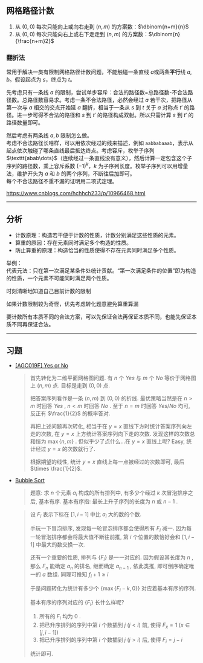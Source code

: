 ## 网格路径计数

1. 从 $(0, 0)$ 每次只能向上或向右走到 $(n, m)$ 的方案数：$\dbinom{n+m}{n}$
2. 从 $(0, 0)$ 每次只能向右上或右下走走到 $(n, m)$ 的方案数：$\dbinom{n}{\frac{n+m}2}$

### 翻折法

常用于解决一类有限制网格路径计数问题，不能触碰一条直线 $a$或两条**平行**线 $a, b$。假设起点为 $s$，终点为 $t$。

先考虑只有一条线 $a$ 的限制，尝试单步容斥：合法的路径数=总路径数-不合法路径数。总路径数容易求。考虑一条不合法路径，必然会经过 $a$ 若干次，把路径从第一次与 $a$ 相交的交点开始延 $a$ 翻折，相当于一条从 $s$ 到 $t$ 关于 $a$ 对称点 $t'$ 的路径。进一步可得不合法的路径和 $s$ 到 $t'$ 的路径构成双射。所以只需计算 $s$ 到 $t'$ 的路径数量即可。

然后考虑有两条线 $a, b$ 限制怎么做。  
考虑不合法路径长啥样，可以用依次经过的线来描述，例如 $\texttt{aabbabaaab}$，表示从起点依次触碰了哪条直线最后抵达终点。考虑容斥，枚举子序列 $\texttt{abab\dots}$（连续经过一条直线没有意义），然后计算一定包含这个子序列的路径数，乘上容斥系数 $(-1)^k$，$k$ 为子序列长度。枚举子序列可以用增量法，维护开头为 $a$ 和 $b$ 的两个序列，不断往后加即可。  
每个不合法路径不重不漏的证明用二项式定理。

https://www.cnblogs.com/hchhch233/p/10966468.html

---

## 分析

* 计数原理：构造若干便于计数的性质，计数分别满足这些性质的元素。
* 算重的原因：存在元素同时满足多个构造的性质。
* 防止算重的原理：构造恰当的性质使得不存在元素同时满足多个性质。

举例：  
代表元法：只在第一次满足某条件处统计贡献。“第一次满足条件的位置”即为构造的性质，一个元素不可能同时满足两个性质。

时刻清晰地知道自己目前计数的限制

如果计数限制较为奇怪，优先考虑转化题意避免算重算漏

要计数所有本质不同的合法方案，可以先保证合法再保证本质不同，也能先保证本质不同再保证合法。

---

## 习题

* [[AGC019F] Yes or No](https://www.luogu.com.cn/problem/AT2705)

	> 首先转化为二维平面网格图问题. 有 $n$ 个 $Yes$ 与 $m$ 个 $No$ 等价于网格图上 $(n, m)$ 点. 目标是走到 $(0, 0)$ 点.
	>
	> 把答案序列看作是一条 $(n, m)$ 到 $(0, 0)$ 的折线. 最优策略当然是在 $n > m$ 时回答 $Yes$ , $n < m$ 时回答 $No$ . 至于 $n = m$ 时回答 $Yes/No$ 均可, 反正有 $\frac{1}{2}$ 的概率答对.
	>
	> 再把上述问题再次转化, 相当于在 $y = x$ 直线下方时统计答案序列向左走的次数, 在 $y = x$ 上方统计答案序列向下走的次数. 发现这样的次数总和恒为 $\max \left\{n, m\right\}$ . 但似乎少了点什么...在 $y = x$ 直线上呢? Easy, 统计经过 $y=x$ 的次数就行了.
	>
	> 根据期望的线性, 统计 $y = x$ 直线上每一点被经过的次数即可, 最后 $\times \frac{1}{2}$.
	
* [Bubble Sort](https://codeforces.com/gym/102222/problem/I)

	> 题意: 求 $n$ 个元素 $a_i$ 构成的所有排列中, 有多少个经过 $k$ 次冒泡排序之后, 基本有序. 基本有序指: 最长上升子序列的长度为 $n$ 或 $n−1$ .

	> 设 $F_i$ 表示下标在 $[1, i - 1]$ 中比 $a_i$ 大的数的个数.
	>
	> 手玩一下冒泡排序, 发现每一轮冒泡排序都会使得所有 $F_i$ 减一. 因为每一轮冒泡排序都会将最大值不断往前推, 第 $i$ 个位置的数恰好会和 $[1, i - 1]$ 中最大的数交换一次.
	>
	> 还有一个重要的性质, 排列与 $\left\{F_i\right\}$ 是一一对应的. 因为假设其长度为 $n$ , 那么 $F_n$ 能确定 $a_n$ 的排名, 继而确定 $a_{n-1}$ , 依此类推, 即可倒序确定唯一的 $a$ 数组. 同理可推知 $f_i + 1 \geq i$
	>
	> 于是问题转化为统计有多少个 $\left\{\max \left\{F_i-k, 0\right\}\right\}$ 对应着基本有序的序列.
	>
	> 基本有序的序列对应的 $\left\{F_i\right\}$ 长什么样呢?
	>
	> 1. 所有的 $F_i$ 均为 $0$ .
	> 2. 把已升序排列的序列中第 $i$ 个数插到 $j \ (j < i)$ 前, 使得 $F_x = 1 \ (x \in [j, i - 1])$
	> 3. 把已升序排列的序列中第 $i$ 个数插到 $j \ (j > i)$ 后, 使得 $F_i= j - i$
	>
	> 统计即可.

